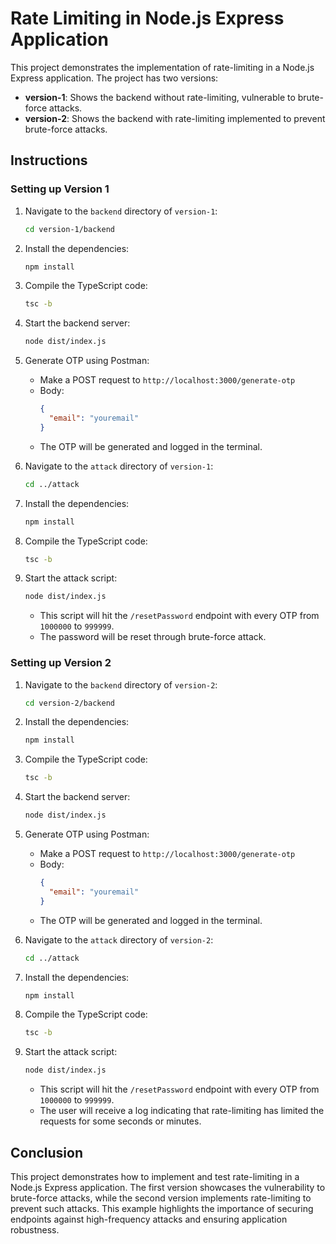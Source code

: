 # Rate Limiting in Node.js Express Application

This project demonstrates the implementation of rate-limiting in a Node.js Express application. The project has two versions:

- **version-1**: Shows the backend without rate-limiting, vulnerable to brute-force attacks.
- **version-2**: Shows the backend with rate-limiting implemented to prevent brute-force attacks.


## Instructions

### Setting up Version 1

1. Navigate to the `backend` directory of `version-1`:
    ```sh
    cd version-1/backend
    ```
2. Install the dependencies:
    ```sh
    npm install
    ```
3. Compile the TypeScript code:
    ```sh
    tsc -b
    ```
4. Start the backend server:
    ```sh
    node dist/index.js
    ```

5. Generate OTP using Postman:
    - Make a POST request to `http://localhost:3000/generate-otp`
    - Body:
      ```json
      {
        "email": "youremail"
      }
      ```
    - The OTP will be generated and logged in the terminal.

6. Navigate to the `attack` directory of `version-1`:
    ```sh
    cd ../attack
    ```
7. Install the dependencies:
    ```sh
    npm install
    ```
8. Compile the TypeScript code:
    ```sh
    tsc -b
    ```
9. Start the attack script:
    ```sh
    node dist/index.js
    ```
    - This script will hit the `/resetPassword` endpoint with every OTP from `1000000` to `999999`.
    - The password will be reset through brute-force attack.

### Setting up Version 2

1. Navigate to the `backend` directory of `version-2`:
    ```sh
    cd version-2/backend
    ```
2. Install the dependencies:
    ```sh
    npm install
    ```
3. Compile the TypeScript code:
    ```sh
    tsc -b
    ```
4. Start the backend server:
    ```sh
    node dist/index.js
    ```

5. Generate OTP using Postman:
    - Make a POST request to `http://localhost:3000/generate-otp`
    - Body:
      ```json
      {
        "email": "youremail"
      }
      ```
    - The OTP will be generated and logged in the terminal.

6. Navigate to the `attack` directory of `version-2`:
    ```sh
    cd ../attack
    ```
7. Install the dependencies:
    ```sh
    npm install
    ```
8. Compile the TypeScript code:
    ```sh
    tsc -b
    ```
9. Start the attack script:
    ```sh
    node dist/index.js
    ```
    - This script will hit the `/resetPassword` endpoint with every OTP from `1000000` to `999999`.
    - The user will receive a log indicating that rate-limiting has limited the requests for some seconds or minutes.

## Conclusion

This project demonstrates how to implement and test rate-limiting in a Node.js Express application. The first version showcases the vulnerability to brute-force attacks, while the second version implements rate-limiting to prevent such attacks. This example highlights the importance of securing endpoints against high-frequency attacks and ensuring application robustness.


